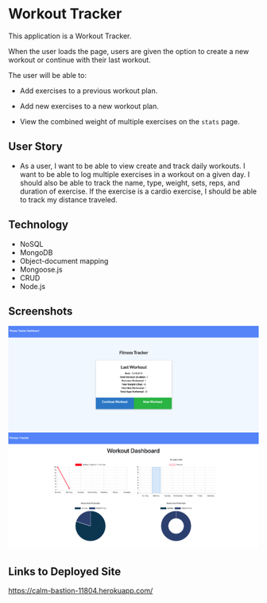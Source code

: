 # Workout Tracker

This application is a Workout Tracker. 

When the user loads the page, users are given the option to create a new workout or continue with their last workout.

The user will be able to:

  * Add exercises to a previous workout plan.

  * Add new exercises to a new workout plan.

  * View the combined weight of multiple exercises on the `stats` page.


## User Story

* As a user, I want to be able to view create and track daily workouts. I want to be able to log multiple exercises in a workout on a given day. I should also be able to track the name, type, weight, sets, reps, and duration of exercise. If the exercise is a cardio exercise, I should be able to track my distance traveled.

## Technology
* NoSQL
* MongoDB
* Object-document mapping
* Mongoose.js
* CRUD
* Node.js

## Screenshots
![](images/fitnesstracker.png)
![](images/workoutdashboard.png)

## Links to Deployed Site
https://calm-bastion-11804.herokuapp.com/
